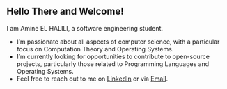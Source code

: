 ## Hello There and Welcome!

I am Amine EL HALILI, a software engineering student.

- I’m passionate about all aspects of computer science, with a particular focus on Computation Theory and Operating Systems.
- I’m currently looking for opportunities to contribute to open-source projects, particularly those related to Programming Languages and Operating Systems.
- Feel free to reach out to me on [LinkedIn](https://www.linkedin.com/in/amine-el-halili/) or via [Email](amine.elhalili1@gmail.com).
